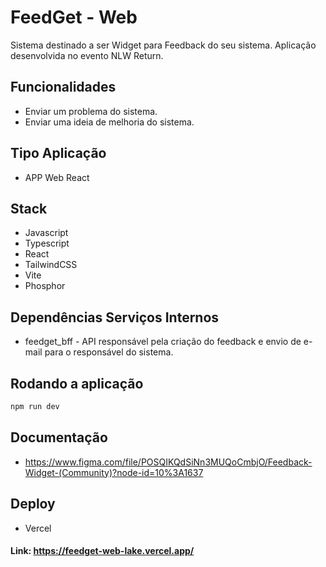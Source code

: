 # FeedGet - Web

Sistema destinado a ser Widget para Feedback do seu sistema.
Aplicação desenvolvida no evento NLW Return.

## Funcionalidades

* Enviar um problema do sistema.
* Enviar uma ideia de melhoria do sistema.

## Tipo Aplicação

 * APP Web React

## Stack

* Javascript
* Typescript
* React
* TailwindCSS
* Vite
* Phosphor

## Dependências Serviços Internos

* feedget_bff - API responsável pela criação do feedback e envio de e-mail para o responsável do sistema.

## Rodando a aplicação

````bash
npm run dev
````

## Documentação
* https://www.figma.com/file/POSQIKQdSiNn3MUQoCmbjO/Feedback-Widget-(Community)?node-id=10%3A1637

## Deploy
* Vercel
#### Link: https://feedget-web-lake.vercel.app/
